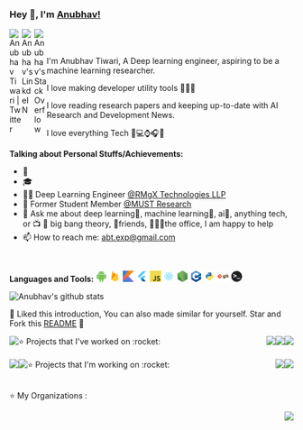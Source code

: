 ### Hey 👋, I'm [Anubhav!](https://linkedin.com/in/abtexp)


<a href="https://twitter.com/abtExp_">
  <img align="left" alt="Anubhav Tiwari | Twitter" width="22px" src="https://cdn.jsdelivr.net/npm/simple-icons@v3/icons/twitter.svg" />
</a>
<a href="https://www.linkedin.com/in/abtexp">
  <img align="left" alt="Anubhav's LinkdeIN" width="22px" src="https://cdn.jsdelivr.net/npm/simple-icons@v3/icons/linkedin.svg" />
</a>
<a href="https://stackoverflow.com/users/9921415/abtexp">
  <img align="left" alt="Anubhav's StackOverflow" width="22px" src="https://cdn.jsdelivr.net/npm/simple-icons@v3/icons/stackoverflow.svg" />
</a>
<br />
<br />

I'm Anubhav Tiwari, A Deep learning engineer, aspiring to be a machine learning researcher.

I love making developer utility tools 👨🏻‍💻

I love reading research papers and keeping up-to-date with AI Research and Development News.

I love everything Tech 📱💻⌚🎧🤖

**Talking about Personal Stuffs/Achievements:**

- 🥇 
- 🎓 
- 👨‍💻 Deep Learning Engineer [@RMgX Technologies LLP](https://www.rmgx.in//)
- 🌱 Former Student Member [@MUST Research](https://must.co.in/)
- 💬 Ask me about deep learning🤖, machine learning🧠, ai🤖, anything tech, or 📺 🌌 big bang theory, 👬friends, 👨🏻‍💼the office, I am happy to help
- 📫 How to reach me: abt.exp@gmail.com

&nbsp;

**Languages and Tools:**
<code><img height="20" src="https://raw.githubusercontent.com/github/explore/80688e429a7d4ef2fca1e82350fe8e3517d3494d/topics/android/android.png"></code>
<code><img height="20" src="https://raw.githubusercontent.com/github/explore/80688e429a7d4ef2fca1e82350fe8e3517d3494d/topics/firebase/firebase.png"></code>
<code><img height="20" src="https://raw.githubusercontent.com/github/explore/80688e429a7d4ef2fca1e82350fe8e3517d3494d/topics/kotlin/kotlin.png"></code>
<code><img height="20" src="https://raw.githubusercontent.com/github/explore/80688e429a7d4ef2fca1e82350fe8e3517d3494d/topics/flutter/flutter.png"></code>
<code><img height="20" src="https://raw.githubusercontent.com/github/explore/80688e429a7d4ef2fca1e82350fe8e3517d3494d/topics/javascript/javascript.png"></code>
<code><img height="20" src="https://raw.githubusercontent.com/github/explore/80688e429a7d4ef2fca1e82350fe8e3517d3494d/topics/react/react.png"></code>
<code><img height="20" src="https://raw.githubusercontent.com/github/explore/80688e429a7d4ef2fca1e82350fe8e3517d3494d/topics/nodejs/nodejs.png"></code>
<code><img height="20" src="https://raw.githubusercontent.com/github/explore/80688e429a7d4ef2fca1e82350fe8e3517d3494d/topics/cpp/cpp.png"></code>
<code><img height="20" src="https://raw.githubusercontent.com/github/explore/80688e429a7d4ef2fca1e82350fe8e3517d3494d/topics/python/python.png"></code>
<code><img height="20" src="https://raw.githubusercontent.com/github/explore/80688e429a7d4ef2fca1e82350fe8e3517d3494d/topics/git/git.png"></code>
<code><img height="20" src="https://raw.githubusercontent.com/github/explore/80688e429a7d4ef2fca1e82350fe8e3517d3494d/topics/terminal/terminal.png"></code>


![Anubhav's github stats](https://github-readme-stats.vercel.app/api?username=abtExp&show_icons=true&hide_border=true)

:pushpin: Liked this introduction, You can also made similar for yourself. Star and Fork this [README](https://github.com/GOVINDDIXIT/GOVINDDIXIT) :pencil:

<div>
⭐️ Projects that I've worked on :rocket:
<a href="https://github.com/abtExp/organise">
  <img align="right" src="https://github-readme-stats.vercel.app/api/pin/?username=abtExp&repo=organise" />
</a>

<a href="https://github.com/abtExp/audioSourceSeparation">
  <img align="left" src="https://github-readme-stats.vercel.app/api/pin/?username=abtExp&repo=organise" />
</a>

<a href="https://github.com/abtExp/docanize">
  <img align="right" src="https://github-readme-stats.vercel.app/api/pin/?username=abtExp&repo=docanize" />
</a>

<a href="https://github.com/abtExp/vecto">
  <img align="right" src="https://github-readme-stats.vercel.app/api/pin/?username=abtExp&repo=vecto" />
</a>
</div>
<br />

<div>
⭐️ Projects that I'm working on :rocket:
<a href="https://github.com/abtExp/arxivr">
  <img align="left" src="https://github-readme-stats.vercel.app/api/pin/?username=abtExp&repo=arxivr" />
</a>

<a href="https://github.com/explabs-ai/data_ops">
  <img align="right" src="https://github-readme-stats.vercel.app/api/pin/?username=explabs-ai&repo=data_ops" />
</a>

<a href="https://github.com/explabs-ai/data_investigations">
  <img align="left" src="https://github-readme-stats.vercel.app/api/pin/?username=explabs-ai&repo=data_investigations" />
</a>

<a href="https://github.com/explabs-ai/dlflow">
  <img align="right" src="https://github-readme-stats.vercel.app/api/pin/?username=explabs-ai&repo=dlflow" />
</a>
</div>
<br />

⭐️ My Organizations : 

<a href="https://github.com/explabs-ai/dlflow">
  <img align="right" src="https://github-readme-stats.vercel.app/api/pin/?username=explabs-ai" />
</a>
